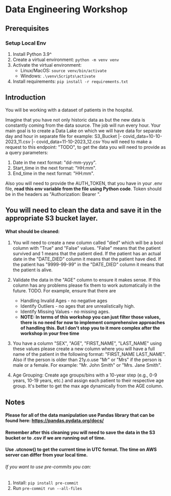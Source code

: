 
# Data Engineering Workshop

## Prerequisites
### Setup Local Env
1. Install Python 3.9^
2. Create a virtual environment: ```python -m venv venv```
3. Activate the virtual environment: 
   - Linux/MacOS: ```source venv/bin/activate```
   - Windows: ```.\venv\Scripts\activate```
4. Install requirements: ```pip install -r requirements.txt```

## Introduction
You will be working with a dataset of patients in the hospital.

Imagine that you have not only historic data as but the new data is constantly coming from the data source.
The job will run every hour. Your main goal is to create a Data Lake on which we will have data for
separate day and hour in separate file for example:
S3_Bucket
|- covid_data=10-10-2023_11.csv
|- covid_data=11-10-2023_12.csv
You will need to make a request to this endpoint: "TODO", to get the data you will need to provide as a query parameters:
1. Date in the next format: "dd-mm-yyyy".
2. Start_time in the next format: "HH:mm".
3. End_time in the next format: "HH:mm".

Also you will need to provide the AUTH_TOKEN, that you have in your .env file,
**read this env variable from the file using Python code**.
Token should be in the headers as "Authorization: Bearer <TOKEN>".

## You will need to clean the data and save it in the appropriate S3 bucket layer.
#### What should be cleaned:
1. You will need to create a new column called "died" which will be a bool column with "True" and "False" values.
  "False" means that the patient survived and 1 means that the patient died. If the patient has an actual date
  in the "DATE_DIED" column it means that the patient have died. If the patient has "9999-99-99" in the "DATE_DIED" column
  it means that the patient is alive.
2. Validate the data in the "AGE" column to ensure it makes sense.  If this column has any problems please fix
   them to work automatically in the future.
TODO. For example, ensure that there are
   - Handling Invalid Ages - no negative ages
   - Identify Outliers - no ages that are unrealistically high.
   - Identify Missing Values - no missing ages.
   - **NOTE: In terms of this workshop you can just filter those values, there is no need for now to implement comprehensive
approaches of handling this. But I don't stop you to it more complex after the workshop in your free time**

3. You have a column "SEX", "AGE", "FIRST_NAME", "LAST_NAME" using these values please create a new column where
   you will have a full name of the patient in the following format: "FIRST_NAME LAST_NAME". Also if the person
   is older than 21y.o.use "Mr" or "Mrs" if the person is male or a female.
   For example: "Mr. John Smith" or "Mrs. Jane Smith".

4. Age Grouping:
   Create age groups/bins with a 10-year step (e.g., 0-9 years, 10-19 years, etc.)
   and assign each patient to their respective age group. It's better to get the max age dynamically from the AGE column.

   
## Notes
#### Please for all of the data manipulation use Pandas library that can be found here: https://pandas.pydata.org/docs/
#### Remember after this cleaning you will need to save the data in the S3 bucket or to .csv if we are running out of time.
#### Use .utcnow() to get the current time in UTC format. The time on AWS server can differ from your local time.

###### If you want to use pre-commits you can:
1. Install: ```pip install pre-commit```
2. Run      ```pre-commit run --all-files```
